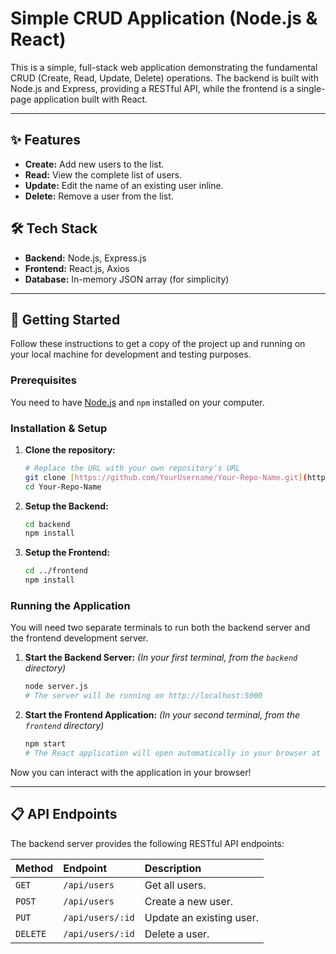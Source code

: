 # Simple CRUD Application (Node.js & React)

This is a simple, full-stack web application demonstrating the fundamental CRUD (Create, Read, Update, Delete) operations. The backend is built with Node.js and Express, providing a RESTful API, while the frontend is a single-page application built with React.

---

## ✨ Features

-   **Create:** Add new users to the list.
-   **Read:** View the complete list of users.
-   **Update:** Edit the name of an existing user inline.
-   **Delete:** Remove a user from the list.

## 🛠️ Tech Stack

-   **Backend:** Node.js, Express.js
-   **Frontend:** React.js, Axios
-   **Database:** In-memory JSON array (for simplicity)

---

## 🚀 Getting Started

Follow these instructions to get a copy of the project up and running on your local machine for development and testing purposes.

### Prerequisites

You need to have [Node.js](https://nodejs.org/) and `npm` installed on your computer.

### Installation & Setup

1.  **Clone the repository:**
    ```sh
    # Replace the URL with your own repository's URL
    git clone [https://github.com/YourUsername/Your-Repo-Name.git](https://github.com/YourUsername/Your-Repo-Name.git)
    cd Your-Repo-Name
    ```

2.  **Setup the Backend:**
    ```sh
    cd backend
    npm install
    ```

3.  **Setup the Frontend:**
    ```sh
    cd ../frontend
    npm install
    ```

### Running the Application

You will need two separate terminals to run both the backend server and the frontend development server.

1.  **Start the Backend Server:**
    *(In your first terminal, from the `backend` directory)*
    ```sh
    node server.js
    # The server will be running on http://localhost:5000
    ```

2.  **Start the Frontend Application:**
    *(In your second terminal, from the `frontend` directory)*
    ```sh
    npm start
    # The React application will open automatically in your browser at http://localhost:3000
    ```

Now you can interact with the application in your browser!

---

## 📋 API Endpoints

The backend server provides the following RESTful API endpoints:

| Method | Endpoint          | Description               |
| :----- | :---------------- | :------------------------ |
| `GET`  | `/api/users`      | Get all users.            |
| `POST` | `/api/users`      | Create a new user.        |
| `PUT`  | `/api/users/:id`  | Update an existing user.  |
| `DELETE`| `/api/users/:id`  | Delete a user.            |